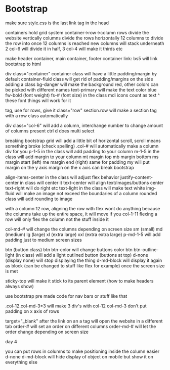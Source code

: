 # Bootstrap
make sure style.css is the last link tag in the head

containers hold grid system
container->row->column
rows divide the website vertically
columns divide the rows horizontally 
12 columns to divide the row into
once 12 columns is reached new columns will stack underneath
2 col-6 will divide it in half, 3 col-4 will make it thirds etc

make header container, main container, footer container
link: bs5 will link bootstrap to html

div class="container" 
container class will have a little padding/margin by default 
container-fluid class will get rid of padding/margins on the side
adding a class bg-danger will make the background red, other colors can be picked with different names
text-primary will make the text color blue
fw-bold (font weight) fs-# (font size) in the class 
mdi icons count as text ^ these font things will work for it

<!-- SECTION use section anchors to make code easier to look through -->
<section> tag, use for rows, give it class="row"
section.row will make a section tag with a row class automatically

div class="col-6" will add a column, interchange number to change amount of columns present
ctrl d does multi select


breaking bootstrap grid will add a little bit of horizontal scroll, scroll means something broke (check spelling)
.col-# will automatically make a column div for you
p-1-5 in the class will add padding to your column
m-1-5 in the class will add margin to your column
mt margin top mb margin bottom ms margin start (left) me margin end (right) same for padding
my will put margin on the y axis 
margin on the x axis can break bootstrap

align-items-center in the class will adjust flex behavior
justify-content-center in class will center it 
text-center will align text/images/buttons center text-right will do right etc
text-light in the class will make text white
img-fluid will make an image not exceed the boundaries of a column
rounded class will add rounding to image

with a column 12 row, aligning the row with flex wont do anything because the columns take up the entire space, it will move if you col-1-11
flexing a row will only flex the column not the stuff inside it

col-md-# will change the columns depending on screen size
sm (small) md (medium) lg (large) xl (extra large) xxl (extra extra large)
p-md-1-5 will add padding just to medium screen sizes

btn (button class) btn btn-color will change buttons color
btn btn-outline-light (in class) will add a light outlined button
(buttons at top)
d-none (display none) will stop displaying the thing
d-md-block will display it again as block (can be changed to stuff like flex for example) once the screen size is met

sticky-top will make it stick to its parent element (how to make headers always show)

use bootstrap pre made code for nav bars or stuff like that

.col-12.col-md-3*3 will make 3 div's with col-12 col-md-3
don't put padding on x axis of rows

target="_blank" after the link on an a tag will open the website in a different tab
order-# will set an order on different columns
order-md-# will let the order change depending on screen size

day 4

you can put rows in columns to make positioning inside the column easier
d-none d-md-block will hide display of object on mobile but show it on everything else

